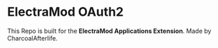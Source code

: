 # ElectraMod OAuth2

This Repo is built for the **ElectraMod Applications Extension**. Made by CharcoalAfterlife.
